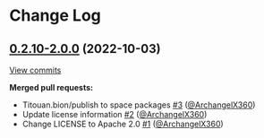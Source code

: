 # Change Log

## [0.2.10\-2.0.0](https://github.com/JetBrains/apple-notary-api-kotlin-client/tree/0.2.10-2.0.0) (2022-10-03)
[View commits](https://github.com/JetBrains/apple-notary-api-kotlin-client/compare/4ac92101e816cf8d56292148167818baafac78e6...0.2.10-2.0.0)

**Merged pull requests:**

- Titouan.bion/publish to space packages [\#3](https://github.com/JetBrains/apple-notary-api-kotlin-client/pull/3) ([@ArchangelX360](https://github.com/ArchangelX360))
- Update license information [\#2](https://github.com/JetBrains/apple-notary-api-kotlin-client/pull/2) ([@ArchangelX360](https://github.com/ArchangelX360))
- Change LICENSE to Apache 2.0 [\#1](https://github.com/JetBrains/apple-notary-api-kotlin-client/pull/1) ([@ArchangelX360](https://github.com/ArchangelX360))
